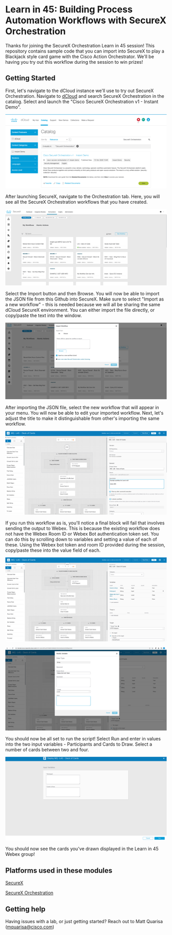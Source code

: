 # Learn in 45: Building Process Automation Workflows with SecureX Orchestration

Thanks for joining the SecureX Orchestration Learn in 45 session! This repository contains sample code that you can import into SecureX to play a Blackjack style card game with the Cisco Action Orchestrator. We'll be having you try out this workflow during the session to win prizes!

## Getting Started

First, let's navigate to the dCloud instance we'll use to try out SecureX Orchestration. Navigate to [dCloud](https://dcloud.cisco.com/) and search SecureX Orchestration in the catalog. Select and launch the "Cisco SecureX Orchestration v1 - Instant Demo".

![S1](/images/dCloud-SecureX.png)

After launching SecureX, navigate to the Orchestration tab. Here, you will see all the SecureX Orchestration workflows that you have created.

![S2](/images/Orchestration-Workflows.png)

Select the Import button and then Browse. You will now be able to import the JSON file from this Github into SecureX. Make sure to select "Import as a new workflow" - this is needed because we will all be sharing the same dCloud SecureX environment. You can either import the file directly, or copy/paste the text into the window.

![S3](/images/Import-Workflow.png)

After importing the JSON file, select the new workflow that will appear in your menu. You will now be able to edit your imported workflow. Next, let's adjust the title to make it distinguishable from other's importing the same workflow.

![S4](/images/Adjust-Title.png)

If you run this workflow as is, you'll notice a final block will fail that involves sending the output to Webex. This is because the existing workflow does not have the Webex Room ID or Webex Bot authentication token set. You can do this by scrolling down to variables and setting a value of each of these. Using the Webex bot token and room ID provided during the session, copy/paste these into the value field of each.

![S5](/images/Set-Variables.png)

![S6](/images/Set-Webex-Auth.png)

You should now be all set to run the script! Select Run and enter in values into the two input variables - Participants and Cards to Draw. Select a number of cards between two and four.

![S6](/images/Run.png)

You should now see the cards you've drawn displayed in the Learn in 45 Webex group!

## Platforms used in these modules

[SecureX](https://developer.cisco.com/securex/)

[SecureX Orchestration](https://developer.cisco.com/securex/orchestration/)

## Getting help

Having issues with a lab, or just getting started? Reach out to Matt Quarisa (mquarisa@cisco.com)
